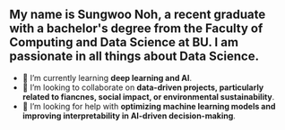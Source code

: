 ## My name is Sungwoo Noh, a recent graduate with a bachelor's degree from the Faculty of Computing and Data Science at BU. I am passionate in all things about Data Science.


- 🌱 I’m currently learning **deep learning and AI**.  
- 👯 I’m looking to collaborate on **data-driven projects, particularly related to fiancnes, social impact, or environmental sustainability**.  
- 🤔 I’m looking for help with **optimizing machine learning models and improving interpretability in AI-driven decision-making**.  





<!--
**ss1234ss1/ss1234ss1** is a ✨ _special_ ✨ repository because its `README.md` (this file) appears on your GitHub profile.

Here are some ideas to get you started:

- 🔭 I’m currently working on ...
- 🌱 I’m currently learning ...
- 👯 I’m looking to collaborate on ...
- 🤔 I’m looking for help with ...
- 💬 Ask me about ...
- 📫 How to reach me: ...
- 😄 Pronouns: ...
- ⚡ Fun fact: ...
-->
